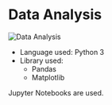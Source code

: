 # Data Analysis

![Data Analysis](https://www.analyticsinsight.net/wp-content/uploads/2019/12/Customer-Analytics.jpeg "Data Analysis")

* Language used: Python 3
* Library used: 
    * Pandas
    * Matplotlib

Jupyter Notebooks are used.
